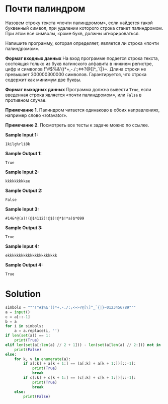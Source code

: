 # Почти палиндром

Назовем строку текста «почти палиндромом», если найдется такой буквенный символ, при удалении которого строка станет
палиндромом. При этом все символы, кроме букв, должны игнорироваться.

Напишите программу, которая определяет, является ли строка «почти палиндромом».

**Формат входных данных**
На вход программе подается строка текста, состоящая только из букв латинского алфавита в нижнем регистре, цифр и
символов !"#$%&'()*+,-./:;<=>?@[\]^_`{|}~. Длина строки не превышает 300000300000 символов. Гарантируется, что строка
содержит как минимум две буквы.

**Формат выходных данных**
Программа должна вывести `True`, если введенная строка является «почти палиндромом», или `False` в противном случае.

**Примечание 1.** Палиндром читается одинаково в обоих направлениях, например слово «rotavator».

**Примечание 2**. Посмотреть все тесты к задаче можно по ссылке.

**Sample Input 1:**

```
1kilg%rli8k
```

**Sample Output 1:**

```
True
```

**Sample Input 2:**

```
kkkkkkkkkee
```

**Sample Output 2:**

```
False
```

**Sample Input 3:**

```
#14&*@(a)!(@14112)!@$)!@*$!*a)$*099
```

**Sample Output 3:**

```
True
```

**Sample Input 4:**

```
ekkkkkkkkkkkkkkkkkkkkkk
```

**Sample Output 4:**

```
True
```

# Solution

```python
simbols = """!"#$%&'()*+,-./:;<=>?@[\]^_`{|}~0123456789"""
a = input()
c = a[::-1]
b = a
for i in simbols:
    a = a.replace(i, '')
if len(set(a)) == 1:
    print(True)
elif len(set(a[:len(a) // 2 + 1])) - len(set(a[len(a) // 2:])) not in [-1, 0, 1]:
    print(False)
else:
    for k, v in enumerate(a):
        if a[:k] + a[k + 1:] == (a[:k] + a[k + 1:])[::-1]:
            print(True)
            break
        if c[:k] + c[k + 1:] == (c[:k] + c[k + 1:])[::-1]:
            print(True)
            break
    else:
        print(False)
```